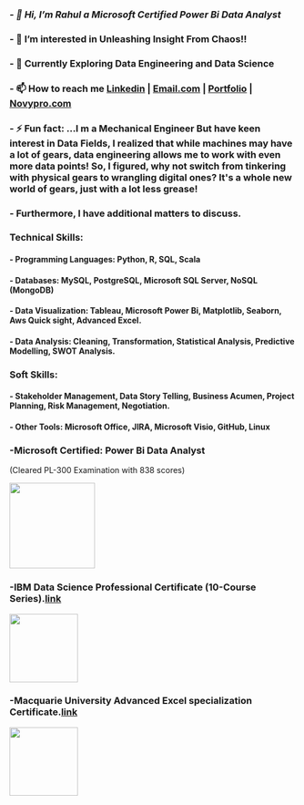 
### ***- 👋 Hi, I’m Rahul a Microsoft Certified Power Bi Data Analyst***

### - 👀 I’m interested in Unleashing Insight From Chaos!!
### - 🌱 Currently Exploring Data Engineering and Data Science
### - 📫 How to reach me [Linkedin](https://www.linkedin.com/in/rahul-yadav-6a29401a9/) | [Email.com](reyyadav941@gmail.com) | [Portfolio](https://codebasics.io/portfolio/Rahul-Raju-Yadav) | [Novypro.com](https://www.novypro.com/edit_projects/rahul-raju-yadav)

### - ⚡ Fun fact: ...I m a Mechanical Engineer But have keen interest in Data Fields, I realized that while machines may have a lot of gears, data engineering allows me to work with even more data points! So, I figured, why not switch from tinkering with physical gears to wrangling digital ones? It's a whole new world of gears, just with a lot less grease!

### - Furthermore, I have additional matters to discuss.
### Technical Skills:
#### - Programming Languages: Python, R, SQL, Scala
#### - Databases: MySQL, PostgreSQL, Microsoft SQL Server, NoSQL (MongoDB)
#### - Data Visualization: Tableau, Microsoft Power Bi, Matplotlib, Seaborn, Aws Quick sight, Advanced Excel.
#### - Data Analysis: Cleaning, Transformation, Statistical Analysis, Predictive Modelling, SWOT Analysis.
### Soft Skills: 
#### - Stakeholder Management, Data Story Telling, Business Acumen, Project Planning, Risk Management, Negotiation.
#### - Other Tools: Microsoft Office, JIRA, Microsoft Visio, GitHub, Linux



### -Microsoft Certified: Power Bi Data Analyst
(Cleared PL-300 Examination with 838 scores)



<img src="https://github.com/Reyyadav/Reyyadav/assets/153619494/d6d8a055-7770-45c1-a754-2df7c02da862" width="150" height="150"> 



### -IBM Data Science Professional Certificate (10-Course Series).[link](https://coursera.org/share/cee78926256c886de47baec90196c6d1)
<img src="https://github.com/Reyyadav/Reyyadav/assets/153619494/0781a94f-baae-4a60-b392-65dc32a6d01b" width="120" height="120">


### -Macquarie University Advanced Excel specialization Certificate.[link](https://coursera.org/share/a0050f53a1f05a5364c3fd775418c312)
<img src="https://github.com/Reyyadav/Reyyadav/assets/153619494/22fa23a7-9ad2-4557-ae69-a079e33bb424" width="120" height="120">


<!---
Reyyadav/Reyyadav is a ✨ special ✨ repository because its `README.md` (this file) appears on your GitHub profile.
You can click the Preview link to take a look at your changes.
--->


